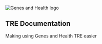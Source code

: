 ![Genes and Health logo](https://github.com/user-attachments/assets/3115cfc0-95ff-4740-8338-aa4049d6c38b)

## TRE Documentation

Making using Genes and Health TRE easier
